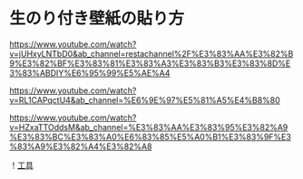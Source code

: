 # 生のり付き壁紙の貼り方
https://www.youtube.com/watch?v=jUHxyLNTbD0&ab_channel=restachannel%2F%E3%83%AA%E3%82%B9%E3%82%BF%E3%83%81%E3%83%A3%E3%83%B3%E3%83%8D%E3%83%ABDIY%E6%95%99%E5%AE%A4

https://www.youtube.com/watch?v=RL1CAPqctU4&ab_channel=%E6%9E%97%E5%81%A5%E4%B8%80


https://www.youtube.com/watch?v=HZxaTTOddsM&ab_channel=%E3%83%AA%E3%83%95%E3%82%A9%E3%83%BC%E3%83%A0%E6%83%85%E5%A0%B1%E3%83%9F%E3%83%A9%E3%82%A4%E3%82%A8


！[工具](https://github.com/hiro-9999/blog/blob/master/tools_/home/%E5%A3%81%E7%B4%99/%E3%82%B9%E3%82%AF%E3%83%AA%E3%83%BC%E3%83%B3%E3%82%B7%E3%83%A7%E3%83%83%E3%83%88%202022-07-04%209.58.39.png)
